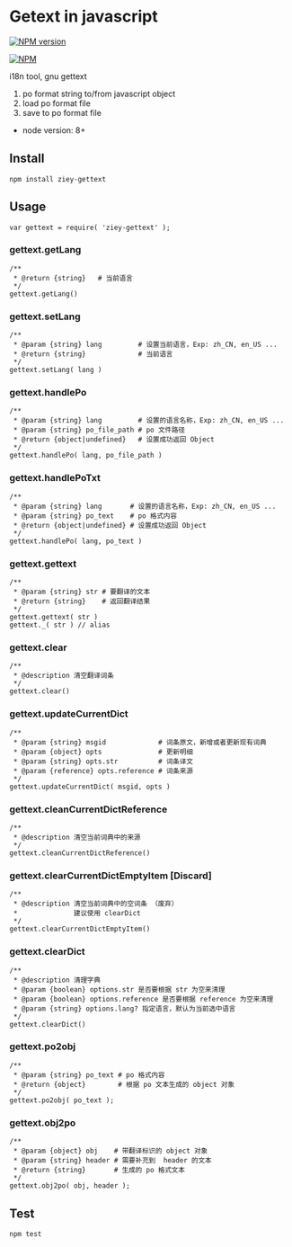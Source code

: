 # Getext in javascript

[![NPM version](https://img.shields.io/npm/v/ziey-gettext.svg)](https://nodei.co/npm/ziey-gettext)

[![NPM](https://nodei.co/npm/ziey-gettext.png)](https://nodei.co/npm/ziey-gettext/)


i18n tool, gnu gettext

1. po format string to/from javascript object
2. load po format file
3. save to po format file

* node version: 8+

## Install

    npm install ziey-gettext

## Usage

    var gettext = require( 'ziey-gettext' );

### gettext.getLang

    /**
     * @return {string}   # 当前语言
     */
    gettext.getLang()

### gettext.setLang

    /**
     * @param {string} lang         # 设置当前语言，Exp: zh_CN, en_US ...
     * @return {string}             # 当前语言
     */
    gettext.setLang( lang )

### gettext.handlePo

    /**
     * @param {string} lang         # 设置的语言名称，Exp: zh_CN, en_US ...
     * @param {string} po_file_path # po 文件路径
     * @return {object|undefined}   # 设置成功返回 Object
     */
    gettext.handlePo( lang, po_file_path )

### gettext.handlePoTxt

    /**
     * @param {string} lang       # 设置的语言名称，Exp: zh_CN, en_US ...
     * @param {string} po_text    # po 格式内容
     * @return {object|undefined} # 设置成功返回 Object
     */
    gettext.handlePo( lang, po_text )

### gettext.gettext

    /**
     * @param {string} str # 要翻译的文本
     * @return {string}    # 返回翻译结果
     */
    gettext.gettext( str )
    gettext._( str ) // alias

### gettext.clear

    /**
     * @description 清空翻译词条
     */
    gettext.clear()

### gettext.updateCurrentDict

    /**
     * @param {string} msgid             # 词条原文，新增或者更新现有词典
     * @param {object} opts              # 更新明细
     * @param {string} opts.str          # 词条译文
     * @param {reference} opts.reference # 词条来源
     */
    gettext.updateCurrentDict( msgid, opts )

### gettext.cleanCurrentDictReference

    /**
     * @description 清空当前词典中的来源
     */
    gettext.cleanCurrentDictReference()

### gettext.clearCurrentDictEmptyItem [Discard]

    /**
     * @description 清空当前词典中的空词条 （废弃）
     *              建议使用 clearDict
     */
    gettext.clearCurrentDictEmptyItem()

### gettext.clearDict

    /**
     * @description 清理字典
     * @param {boolean} options.str 是否要根据 str 为空来清理
     * @param {boolean} options.reference 是否要根据 reference 为空来清理
     * @param {string} options.lang? 指定语言，默认为当前选中语言
     */
    gettext.clearDict()

### gettext.po2obj

    /**
     * @param {string} po_text # po 格式内容
     * @return {object}        # 根据 po 文本生成的 object 对象
     */
    gettext.po2obj( po_text );

### gettext.obj2po

    /**
     * @param {object} obj    # 带翻译标识的 object 对象
     * @param {string} header # 需要补充到  header 的文本
     * @return {string}       # 生成的 po 格式文本
     */
    gettext.obj2po( obj, header );

## Test

    npm test
